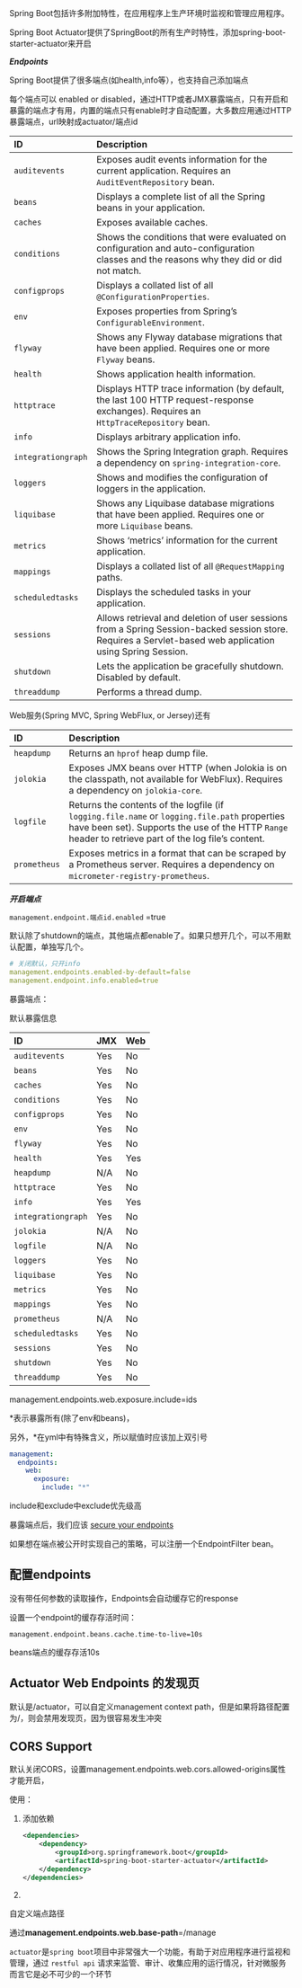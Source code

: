 

Spring Boot包括许多附加特性，在应用程序上生产环境时监视和管理应用程序。

Spring Boot Actuator提供了SpringBoot的所有生产时特性，添加spring-boot-starter-actuator来开启



***Endpoints***

Spring Boot提供了很多端点(如health,info等），也支持自己添加端点

每个端点可以 enabled or disabled，通过HTTP或者JMX暴露端点，只有开启和暴露的端点才有用，内置的端点只有enable时才自动配置，大多数应用通过HTTP暴露端点，url映射成actuator/端点id



| ID                 | Description                                                  |
| :----------------- | :----------------------------------------------------------- |
| `auditevents`      | Exposes audit events information for the current application. Requires an `AuditEventRepository` bean. |
| `beans`            | Displays a complete list of all the Spring beans in your application. |
| `caches`           | Exposes available caches.                                    |
| `conditions`       | Shows the conditions that were evaluated on configuration and auto-configuration classes and the reasons why they did or did not match. |
| `configprops`      | Displays a collated list of all `@ConfigurationProperties`.  |
| `env`              | Exposes properties from Spring’s `ConfigurableEnvironment`.  |
| `flyway`           | Shows any Flyway database migrations that have been applied. Requires one or more `Flyway` beans. |
| `health`           | Shows application health information.                        |
| `httptrace`        | Displays HTTP trace information (by default, the last 100 HTTP request-response exchanges). Requires an `HttpTraceRepository` bean. |
| `info`             | Displays arbitrary application info.                         |
| `integrationgraph` | Shows the Spring Integration graph. Requires a dependency on `spring-integration-core`. |
| `loggers`          | Shows and modifies the configuration of loggers in the application. |
| `liquibase`        | Shows any Liquibase database migrations that have been applied. Requires one or more `Liquibase` beans. |
| `metrics`          | Shows ‘metrics’ information for the current application.     |
| `mappings`         | Displays a collated list of all `@RequestMapping` paths.     |
| `scheduledtasks`   | Displays the scheduled tasks in your application.            |
| `sessions`         | Allows retrieval and deletion of user sessions from a Spring Session-backed session store. Requires a Servlet-based web application using Spring Session. |
| `shutdown`         | Lets the application be gracefully shutdown. Disabled by default. |
| `threaddump`       | Performs a thread dump.                                      |

Web服务(Spring MVC, Spring WebFlux, or Jersey)还有

| ID           | Description                                                  |
| :----------- | :----------------------------------------------------------- |
| `heapdump`   | Returns an `hprof` heap dump file.                           |
| `jolokia`    | Exposes JMX beans over HTTP (when Jolokia is on the classpath, not available for WebFlux). Requires a dependency on `jolokia-core`. |
| `logfile`    | Returns the contents of the logfile (if `logging.file.name` or `logging.file.path` properties have been set). Supports the use of the HTTP `Range` header to retrieve part of the log file’s content. |
| `prometheus` | Exposes metrics in a format that can be scraped by a Prometheus server. Requires a dependency on `micrometer-registry-prometheus`. |



***开启端点***

`management.endpoint.端点id.enabled` =true 

默认除了shutdown的端点，其他端点都enable了。如果只想开几个，可以不用默认配置，单独写几个。

```yml
# 关闭默认，只开info
management.endpoints.enabled-by-default=false
management.endpoint.info.enabled=true
```



暴露端点：

默认暴露信息

| ID                 | JMX  | Web  |
| :----------------- | :--- | :--- |
| `auditevents`      | Yes  | No   |
| `beans`            | Yes  | No   |
| `caches`           | Yes  | No   |
| `conditions`       | Yes  | No   |
| `configprops`      | Yes  | No   |
| `env`              | Yes  | No   |
| `flyway`           | Yes  | No   |
| `health`           | Yes  | Yes  |
| `heapdump`         | N/A  | No   |
| `httptrace`        | Yes  | No   |
| `info`             | Yes  | Yes  |
| `integrationgraph` | Yes  | No   |
| `jolokia`          | N/A  | No   |
| `logfile`          | N/A  | No   |
| `loggers`          | Yes  | No   |
| `liquibase`        | Yes  | No   |
| `metrics`          | Yes  | No   |
| `mappings`         | Yes  | No   |
| `prometheus`       | N/A  | No   |
| `scheduledtasks`   | Yes  | No   |
| `sessions`         | Yes  | No   |
| `shutdown`         | Yes  | No   |
| `threaddump`       | Yes  | No   |



management.endpoints.web.exposure.include=ids

*表示暴露所有(除了env和beans)，

另外，*在yml中有特殊含义，所以赋值时应该加上双引号

```yml
management:
  endpoints:
    web:
      exposure:
        include: "*"
```



include和exclude中exclude优先级高

暴露端点后，我们应该 [secure your endpoints](https://docs.spring.io/spring-boot/docs/current/reference/html/production-ready-features.html#production-ready-endpoints-security)

如果想在端点被公开时实现自己的策略，可以注册一个EndpointFilter bean。



## 配置endpoints

没有带任何参数的读取操作，Endpoints会自动缓存它的response

设置一个endpoint的缓存存活时间：

```properties
management.endpoint.beans.cache.time-to-live=10s
```

beans端点的缓存存活10s

## Actuator Web Endpoints 的发现页

默认是/actuator，可以自定义management context path，但是如果将路径配置为/，则会禁用发现页，因为很容易发生冲突

## CORS Support

默认关闭CORS，设置management.endpoints.web.cors.allowed-origins属性才能开启，



使用：

1. 添加依赖

   ```xml
   <dependencies>
       <dependency>
           <groupId>org.springframework.boot</groupId>
           <artifactId>spring-boot-starter-actuator</artifactId>
       </dependency>
   </dependencies>
   ```

2. 







自定义端点路径

通过**management.endpoints.web.base-path**=/manage































































`actuator`是`spring boot`项目中非常强大一个功能，有助于对应用程序进行监视和管理，通过 `restful api` 请求来监管、审计、收集应用的运行情况，针对微服务而言它是必不可少的一个环节








